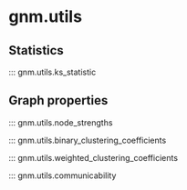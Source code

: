 # gnm.utils

## Statistics

::: gnm.utils.ks_statistic

## Graph properties

::: gnm.utils.node_strengths

::: gnm.utils.binary_clustering_coefficients

::: gnm.utils.weighted_clustering_coefficients

::: gnm.utils.communicability